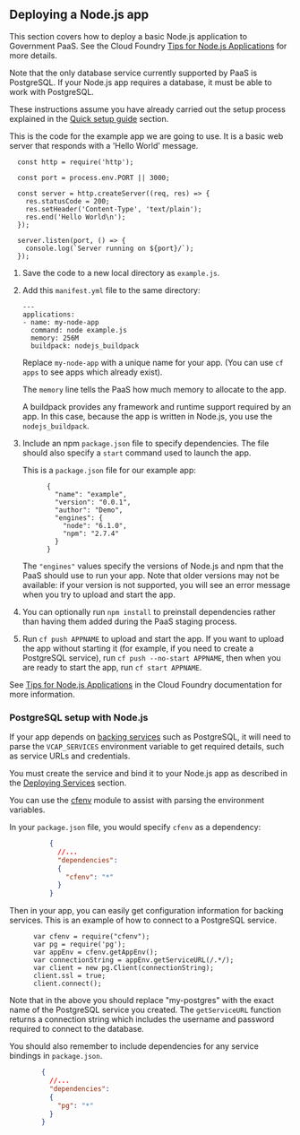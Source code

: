 ## Deploying a Node.js app

This section covers how to deploy a basic Node.js application to Government PaaS. See the Cloud Foundry [Tips for Node.js Applications](http://docs.cloudfoundry.org/buildpacks/node/node-tips.html) for more details.

Note that the only database service currently supported by PaaS is PostgreSQL. If your Node.js app requires a database, it must be able to work with PostgreSQL.

These instructions assume you have already carried out the setup process explained in the [Quick setup guide](/#quick-setup-guide) section.

This is the code for the example app we are going to use. It is a basic web server that responds with a 'Hello World' message.

  ```
    const http = require('http');

    const port = process.env.PORT || 3000;

    const server = http.createServer((req, res) => {
      res.statusCode = 200;
      res.setHeader('Content-Type', 'text/plain');
      res.end('Hello World\n');
    });

    server.listen(port, () => {
      console.log(`Server running on ${port}/`);
    });
  ```

1. Save the code to a new local directory as ``example.js``.

1. Add this ``manifest.yml`` file to the same directory:
      
    ```
    ---
    applications:
    - name: my-node-app
      command: node example.js
      memory: 256M
      buildpack: nodejs_buildpack
    ```

    Replace ``my-node-app`` with a unique name for your app. (You can use ``cf apps`` to see apps which already exist).

    The `memory` line tells the PaaS how much memory to allocate to the app.

    A buildpack provides any framework and runtime support required by an app. In this case, because the app is written in Node.js, you use the ``nodejs_buildpack``.

3. Include an npm ``package.json`` file to specify dependencies. The file should also specify a `start` command used to launch the app.
  
    This is a ``package.json`` file for our example app:

      ```
            {
              "name": "example",
              "version": "0.0.1",
              "author": "Demo",
              "engines": {
                "node": "6.1.0",
                "npm": "2.7.4"
              }
            }
      ```

    The ``"engines"`` values specify the versions of Node.js and npm that the PaaS should use to run your app. Note that older versions may not be available: if your version is not supported, you will see an error message when you try to upload and start the app.

1. You can optionally run `npm install` to preinstall dependencies rather than having them added during the PaaS staging process.

1. Run `cf push APPNAME` to upload and start the app. If you want to upload 
   the app without starting it (for example, if you need to create a 
   PostgreSQL service), run `cf push --no-start APPNAME`, then when you are 
   ready to start the app, run `cf start APPNAME`.

See [Tips for Node.js Applications](https://docs.cloudfoundry.org/buildpacks/node/node-tips.html) in the Cloud Foundry documentation for more information.

### PostgreSQL setup with Node.js

If your app depends on [backing services](/deploying_services/) such as PostgreSQL, it will need to parse the `VCAP_SERVICES` environment variable to get required details, such as service URLs and credentials.

You must create the service and bind it to your Node.js app as described in the [Deploying Services](/deploying_services/) section.

You can use the [cfenv](https://www.npmjs.com/package/cfenv) module to assist with parsing the environment variables.

In your ``package.json`` file, you would specify ``cfenv`` as a dependency:

```json
          {
            //...
            "dependencies": 
            {
              "cfenv": "*"
            }
          }
```

Then in your app, you can easily get configuration information for backing services. This is an example of how to connect to a PostgreSQL service.

  ```
        var cfenv = require("cfenv");
        var pg = require('pg');
        var appEnv = cfenv.getAppEnv();
        var connectionString = appEnv.getServiceURL(/.*/);
        var client = new pg.Client(connectionString);
        client.ssl = true;
        client.connect();
  ```

Note that in the above you should replace "my-postgres" with the exact name of the PostgreSQL service you created. The ``getServiceURL`` function returns a connection string which includes the username and password required to connect to the database.

You should also remember to include dependencies for any service bindings in ``package.json``.

```json
        {
          //...
          "dependencies": 
          {
            "pg": "*"
          }
        }
```

